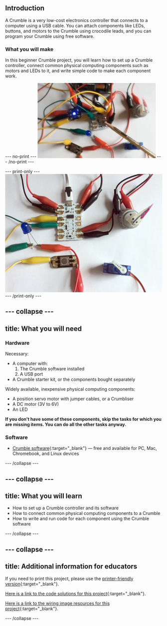 ## Introduction

A Crumble is a very low-cost electronics controller that connects to a computer using a USB cable. You can attach components like LEDs, buttons, and motors to the Crumble using crocodile leads, and you can program your Crumble using free software.

### What you will make

In this beginner Crumble project, you will learn how to set up a Crumble controller, connect common physical computing components such as motors and LEDs to it, and write simple code to make each component work.

--- no-print ---
![Crumble and some common components](images/crumble_introb.gif)
--- /no-print ---

--- print-only ---
![Crumble and some common components](images/crumble_introb.png)
--- /print-only ---

--- collapse ---
---
title: What you will need
---
### Hardware

Necessary:
+ A computer with:
    1. The Crumble software installed
    1. A USB port
+ A Crumble starter kit, or the components bought separately

Widely available, inexpensive physical computing components:
+ A position servo motor with jumper cables, or a Crumbliser
+ A DC motor (3V to 6V)
+ An LED

**If you don't have some of these components, skip the tasks for which you are missing items. You can do all the other tasks anyway.**

### Software

+ [Crumble software](https://redfernelectronics.co.uk/crumble-software/){:target="_blank"} — free and available for PC, Mac, Chromebook, and Linux devices

--- /collapse ---

--- collapse ---
---
title: What you will learn
---

+ How to set up a Crumble controller and its software
+ How to connect common physical computing components to a Crumble
+ How to write and run code for each component using the Crumble software

--- /collapse ---

--- collapse ---
---
title: Additional information for educators
---

If you need to print this project, please use the [printer-friendly version](https://projects.raspberrypi.org/en/projects/getting-started-crumble/print){:target="_blank"}.

[Here is a link to the code solutions for this project](http://rpf.io/p/en/getting-started-crumble-get){:target="_blank"}.

[Here is a link to the wiring image resources for this project](http://rpf.io/p/en/getting-started-crumble-go){:target="_blank"}.

--- /collapse ---
